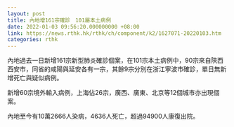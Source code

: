 ```yaml
---
layout: post
title: 內地增161宗確診　101屬本土病例
date: 2022-01-03 09:56:20.000000000 +08:00
link: https://news.rthk.hk/rthk/ch/component/k2/1627071-20220103.htm
categories: rthk
---
```


內地過去一日新增161宗新型肺炎確診個案，在101宗本土病例中，90宗來自陝西西安市，同省的咸陽與延安各有一宗，其餘9宗分別在浙江寧波市確診，單日無新增死亡與疑似病例。

新增60宗境外輸入病例，上海佔26宗，廣西、廣東、北京等12個城市亦出現個案。

內地至今有10萬2666人染病，4636人死亡，超過94900人康復出院。
